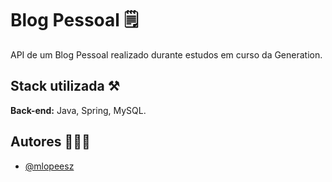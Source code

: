 # Blog Pessoal 🗒️

API de um Blog Pessoal realizado durante estudos em curso da Generation.

## Stack utilizada ⚒️
**Back-end:** Java, Spring, MySQL.

## Autores 🧑🏻‍💻
- [@mlopeesz](https://www.github.com/mlopeesz)

